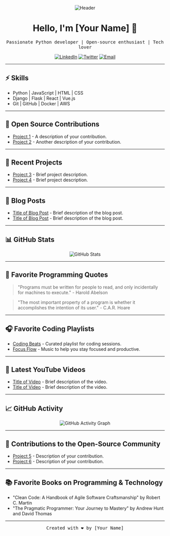<!-- Add your own header image or logo -->
<p align="center">
  <img src="[header_image.png](https://avatars.githubusercontent.com/u/131774907?s=400&u=0e49b6aad05c03465d80e3cce57225254de5a24f&v=4)" alt="Header">
</p>

<!-- Add a catchy title -->
<h1 align="center">Hello, I'm [Your Name] 👋</h1>

<!-- Add a brief description -->
<p align="center">
  <samp>Passionate Python developer | Open-source enthusiast | Tech lover</samp>
</p>

<!-- Add some social media or contact links -->
<p align="center">
  <a href="https://www.linkedin.com/in/yourname"><img src="linkedin.svg" alt="LinkedIn"></a>
  <a href="https://twitter.com/yourhandle"><img src="twitter.svg" alt="Twitter"></a>
  <a href="mailto:youremail@example.com"><img src="email.svg" alt="Email"></a>
</p>

---

<!-- Add a summary of your skills and expertise -->
## ⚡️ Skills

- Python | JavaScript | HTML | CSS
- Django | Flask | React | Vue.js
- Git | GitHub | Docker | AWS

---

<!-- Add a section for your open-source contributions -->
## 🌱 Open Source Contributions

- [Project 1](https://github.com/username/project1) - A description of your contribution.
- [Project 2](https://github.com/username/project2) - Another description of your contribution.

---

<!-- Add a section for your recent projects -->
## 🚀 Recent Projects

- [Project 3](https://github.com/username/project3) - Brief project description.
- [Project 4](https://github.com/username/project4) - Brief project description.

---

<!-- Add a section for your blog posts or articles -->
## 📝 Blog Posts

- [Title of Blog Post](https://yourblog.com/blog-post-1) - Brief description of the blog post.
- [Title of Blog Post](https://yourblog.com/blog-post-2) - Brief description of the blog post.

---

<!-- Add a section for your GitHub stats -->
## 📊 GitHub Stats

<p align="center">
  <img src="https://github-readme-stats.vercel.app/api?username=yourusername&show_icons=true&theme=dark" alt="GitHub Stats">
</p>

---

<!-- Add a section for your favorite programming quotes -->
## 💬 Favorite Programming Quotes

> "Programs must be written for people to read, and only incidentally for machines to execute." - Harold Abelson

> "The most important property of a program is whether it accomplishes the intention of its user." - C.A.R. Hoare

---

<!-- Add a section for your favorite coding playlists -->
## 🎧 Favorite Coding Playlists

- [Coding Beats](https://spotifyplaylistlink1) - Curated playlist for coding sessions.
- [Focus Flow](https://spotifyplaylistlink2) - Music to help you stay focused and productive.

---

<!-- Add a section for your latest YouTube videos or tutorials -->
## 🎥 Latest YouTube Videos

- [Title of Video](https://youtu.be/video-link) - Brief description of the video.
- [Title of Video](https://youtu.be/video-link) - Brief description of the video.

---

<!-- Add a section for your GitHub activity graph -->
## 📈 GitHub Activity

<p align="center">
  <img src="https://activity-graph.herokuapp.com/graph?username=yourusername&theme=github" alt="GitHub Activity Graph">
</p>

---

<!-- Add a section for your contributions to the open-source community -->
## 🤝 Contributions to the Open-Source Community

- [Project 5](https://github.com/username/project5) - Description of your contribution.
- [Project 6](https://github.com/username/project6) - Description of your contribution.

---

<!-- Add a section for your favorite books on programming or technology -->
## 📚 Favorite Books on Programming & Technology

- "Clean Code: A Handbook of Agile Software Craftsmanship" by Robert C. Martin
- "The Pragmatic Programmer: Your Journey to Mastery" by Andrew Hunt and David Thomas

---

<!-- Add a footer with your name and optional message -->
<p align="center">
  <samp>Created with ❤️ by [Your Name]</samp>
</p>
